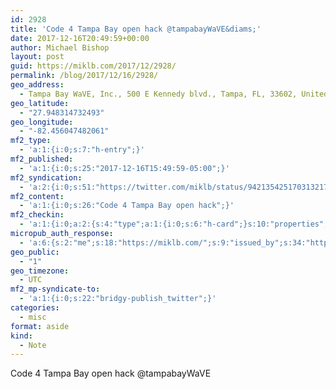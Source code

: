 ```yaml
---
id: 2928
title: 'Code 4 Tampa Bay open hack @tampabayWaVE&diams;'
date: 2017-12-16T20:49:59+00:00
author: Michael Bishop
layout: post
guid: https://miklb.com/2017/12/2928/
permalink: /blog/2017/12/16/2928/
geo_address:
  - Tampa Bay WaVE, Inc., 500 E Kennedy blvd., Tampa, FL, 33602, United States
geo_latitude:
  - "27.948314732493"
geo_longitude:
  - "-82.456047482061"
mf2_type:
  - 'a:1:{i:0;s:7:"h-entry";}'
mf2_published:
  - 'a:1:{i:0;s:25:"2017-12-16T15:49:59-05:00";}'
mf2_syndication:
  - 'a:2:{i:0;s:51:"https://twitter.com/miklb/status/942135425170313217";i:1;s:69:"https://www.swarmapp.com/user/153938/checkin/5a3586f786bc497c3b601bb8";}'
mf2_content:
  - 'a:1:{i:0;s:26:"Code 4 Tampa Bay open hack";}'
mf2_checkin:
  - 'a:1:{i:0;a:2:{s:4:"type";a:1:{i:0;s:6:"h-card";}s:10:"properties";a:10:{s:4:"name";a:1:{i:0;s:20:"Tampa Bay WaVE, Inc.";}s:3:"url";a:3:{i:0;s:49:"https://foursquare.com/v/558dd245498ee5f4b23bbba0";i:1;s:27:"http://www.tampabaywave.org";i:2;s:32:"https://twitter.com/tampabaywave";}s:3:"tel";a:1:{i:0;s:14:"(866) 928-3066";}s:8:"latitude";a:1:{i:0;d:27.948314732492509;}s:9:"longitude";a:1:{i:0;d:-82.456047482060754;}s:14:"street-address";a:1:{i:0;s:19:"500 E Kennedy blvd.";}s:8:"locality";a:1:{i:0;s:5:"Tampa";}s:6:"region";a:1:{i:0;s:2:"FL";}s:12:"country-name";a:1:{i:0;s:13:"United States";}s:11:"postal-code";a:1:{i:0;s:5:"33602";}}}}'
micropub_auth_response:
  - 'a:6:{s:2:"me";s:18:"https://miklb.com/";s:9:"issued_by";s:34:"https://tokens.indieauth.com/token";s:9:"client_id";s:27:"https://ownyourswarm.p3k.io";s:9:"issued_at";s:10:"1497941061";s:5:"scope";s:13:"create update";s:5:"nonce";s:9:"718774551";}'
geo_public:
  - "1"
geo_timezone:
  - UTC
mf2_mp-syndicate-to:
  - 'a:1:{i:0;s:22:"bridgy-publish_twitter";}'
categories:
  - misc
format: aside
kind:
  - Note
---
```

Code 4 Tampa Bay open hack @tampabayWaVE 
